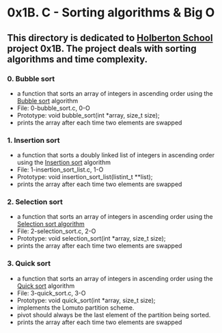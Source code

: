 # 0x1B. C - Sorting algorithms & Big O
## This directory is dedicated to [Holberton School](https://www.holbertonschool.com/) project 0x1B. The project deals with sorting algorithms and time complexity.

### 0. Bubble sort
*  a function that sorts an array of integers in ascending order using the [Bubble sort](https://en.wikipedia.org/wiki/Bubble_sort) algorithm
* File: 0-bubble_sort.c, 0-O
* Prototype: void bubble_sort(int *array, size_t size);
* prints the array after each time two elements are swapped

### 1. Insertion sort
* a function that sorts a doubly linked list of integers in ascending order using the [Insertion sort](https://en.wikipedia.org/wiki/Insertion_sort) algorithm
* File: 1-insertion_sort_list.c, 1-O
* Prototype: void insertion_sort_list(listint_t **list);
* prints the array after each time two elements are swapped

### 2. Selection sort
* a function that sorts an array of integers in ascending order using the [Selection sort algorithm](https://en.wikipedia.org/wiki/Selection_sort)
* File: 2-selection_sort.c, 2-O
* Prototype: void selection_sort(int *array, size_t size);
* prints the array after each time two elements are swapped

### 3. Quick sort
* a function that sorts an array of integers in ascending order using the [Quick sort](https://en.wikipedia.org/wiki/Quicksort) algorithm
* File: 3-quick_sort.c, 3-O
* Prototype: void quick_sort(int *array, size_t size);
* implements the Lomuto partition scheme.
* pivot should always be the last element of the partition being sorted.
* prints the array after each time two elements are swapped
